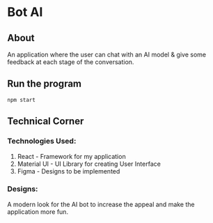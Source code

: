 # Bot AI

## About
An application where the user can chat with an AI model & give some feedback at each stage of the conversation.

## Run the program
```npm start```

## Technical Corner
### Technologies Used:
1) React - Framework for my application
2) Material UI - UI Library for creating User Interface
3) Figma - Designs to be implemented

### Designs:
A modern look for the AI bot to increase the appeal and make the application more fun.
